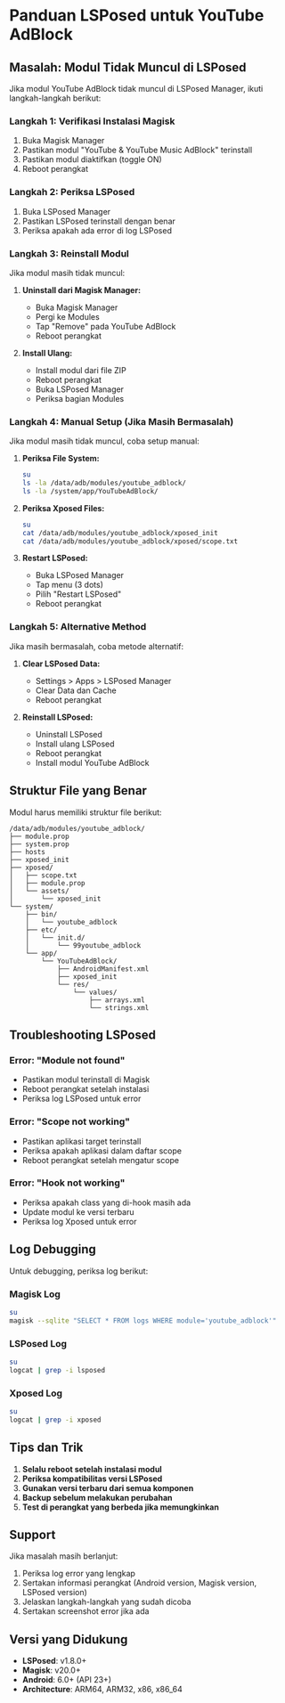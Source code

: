 # Panduan LSPosed untuk YouTube AdBlock

## Masalah: Modul Tidak Muncul di LSPosed

Jika modul YouTube AdBlock tidak muncul di LSPosed Manager, ikuti langkah-langkah berikut:

### Langkah 1: Verifikasi Instalasi Magisk
1. Buka Magisk Manager
2. Pastikan modul "YouTube & YouTube Music AdBlock" terinstall
3. Pastikan modul diaktifkan (toggle ON)
4. Reboot perangkat

### Langkah 2: Periksa LSPosed
1. Buka LSPosed Manager
2. Pastikan LSPosed terinstall dengan benar
3. Periksa apakah ada error di log LSPosed

### Langkah 3: Reinstall Modul
Jika modul masih tidak muncul:

1. **Uninstall dari Magisk Manager:**
   - Buka Magisk Manager
   - Pergi ke Modules
   - Tap "Remove" pada YouTube AdBlock
   - Reboot perangkat

2. **Install Ulang:**
   - Install modul dari file ZIP
   - Reboot perangkat
   - Buka LSPosed Manager
   - Periksa bagian Modules

### Langkah 4: Manual Setup (Jika Masih Bermasalah)

Jika modul masih tidak muncul, coba setup manual:

1. **Periksa File System:**
   ```bash
   su
   ls -la /data/adb/modules/youtube_adblock/
   ls -la /system/app/YouTubeAdBlock/
   ```

2. **Periksa Xposed Files:**
   ```bash
   su
   cat /data/adb/modules/youtube_adblock/xposed_init
   cat /data/adb/modules/youtube_adblock/xposed/scope.txt
   ```

3. **Restart LSPosed:**
   - Buka LSPosed Manager
   - Tap menu (3 dots)
   - Pilih "Restart LSPosed"
   - Reboot perangkat

### Langkah 5: Alternative Method

Jika masih bermasalah, coba metode alternatif:

1. **Clear LSPosed Data:**
   - Settings > Apps > LSPosed Manager
   - Clear Data dan Cache
   - Reboot perangkat

2. **Reinstall LSPosed:**
   - Uninstall LSPosed
   - Install ulang LSPosed
   - Reboot perangkat
   - Install modul YouTube AdBlock

## Struktur File yang Benar

Modul harus memiliki struktur file berikut:

```
/data/adb/modules/youtube_adblock/
├── module.prop
├── system.prop
├── hosts
├── xposed_init
├── xposed/
│   ├── scope.txt
│   ├── module.prop
│   └── assets/
│       └── xposed_init
└── system/
    ├── bin/
    │   └── youtube_adblock
    ├── etc/
    │   └── init.d/
    │       └── 99youtube_adblock
    └── app/
        └── YouTubeAdBlock/
            ├── AndroidManifest.xml
            ├── xposed_init
            └── res/
                └── values/
                    ├── arrays.xml
                    └── strings.xml
```

## Troubleshooting LSPosed

### Error: "Module not found"
- Pastikan modul terinstall di Magisk
- Reboot perangkat setelah instalasi
- Periksa log LSPosed untuk error

### Error: "Scope not working"
- Pastikan aplikasi target terinstall
- Periksa apakah aplikasi dalam daftar scope
- Reboot perangkat setelah mengatur scope

### Error: "Hook not working"
- Periksa apakah class yang di-hook masih ada
- Update modul ke versi terbaru
- Periksa log Xposed untuk error

## Log Debugging

Untuk debugging, periksa log berikut:

### Magisk Log
```bash
su
magisk --sqlite "SELECT * FROM logs WHERE module='youtube_adblock'"
```

### LSPosed Log
```bash
su
logcat | grep -i lsposed
```

### Xposed Log
```bash
su
logcat | grep -i xposed
```

## Tips dan Trik

1. **Selalu reboot setelah instalasi modul**
2. **Periksa kompatibilitas versi LSPosed**
3. **Gunakan versi terbaru dari semua komponen**
4. **Backup sebelum melakukan perubahan**
5. **Test di perangkat yang berbeda jika memungkinkan**

## Support

Jika masalah masih berlanjut:

1. Periksa log error yang lengkap
2. Sertakan informasi perangkat (Android version, Magisk version, LSPosed version)
3. Jelaskan langkah-langkah yang sudah dicoba
4. Sertakan screenshot error jika ada

## Versi yang Didukung

- **LSPosed**: v1.8.0+
- **Magisk**: v20.0+
- **Android**: 6.0+ (API 23+)
- **Architecture**: ARM64, ARM32, x86, x86_64